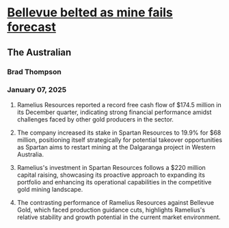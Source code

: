 # [Bellevue belted as mine fails forecast](https://advance.lexis.com/api/document?collection=news&id=urn:contentItem:6DV3-W1B3-RRNB-B2HT-00000-00&context=1519360)
## The Australian
### Brad Thompson
### January 07, 2025

1. Ramelius Resources reported a record free cash flow of $174.5 million in its December quarter, indicating strong financial performance amidst challenges faced by other gold producers in the sector.

2. The company increased its stake in Spartan Resources to 19.9% for $68 million, positioning itself strategically for potential takeover opportunities as Spartan aims to restart mining at the Dalgaranga project in Western Australia.

3. Ramelius's investment in Spartan Resources follows a $220 million capital raising, showcasing its proactive approach to expanding its portfolio and enhancing its operational capabilities in the competitive gold mining landscape.

4. The contrasting performance of Ramelius Resources against Bellevue Gold, which faced production guidance cuts, highlights Ramelius's relative stability and growth potential in the current market environment.